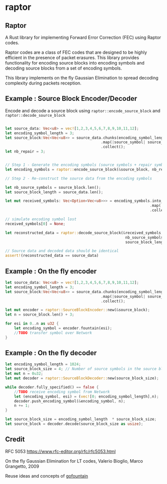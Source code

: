 # raptor

## Raptor

A Rust library for implementing Forward Error Correction (FEC) using Raptor codes.

Raptor codes are a class of FEC codes that are designed to be highly efficient in the presence of packet erasures.
This library provides functionality for encoding source blocks into encoding symbols and decoding source blocks from a set of encoding symbols.

This library implements on the fly Gaussian Elimination to spread  decoding complexity during packets reception.

## Example : Source Block Encoder/Decoder

Encode and decode a source block using `raptor::encode_source_block` and `raptor::decode_source_block`


```rust

let source_data: Vec<u8> = vec![1,2,3,4,5,6,7,8,9,10,11,12];
let encoding_symbol_length = 3;
let source_block:Vec<Vec<u8>> = source_data.chunks(encoding_symbol_length)
                                           .map(|source_symbol| source_symbol.to_vec())
                                           .collect();
let nb_repair = 3;


// Step 1 - Generate the encoding symbols (source symbols + repair symbols)
let encoding_symbols = raptor::encode_source_block(&source_block, nb_repair);

// Step 2 - Re-construct the source data from the encoding symbols

let nb_source_symbols = source_block.len();
let source_block_length = source_data.len();

let mut received_symbols: Vec<Option<Vec<u8>>> = encoding_symbols.into_iter()
                                                                 .map(|symbols| Some(symbols))
                                                                 .collect();

// simulate encoding symbol lost
received_symbols[0] = None;

let reconstructed_data = raptor::decode_source_block(&received_symbols,
                                                      nb_source_symbols,
                                                      source_block_length).unwrap();

// Source data and decoded data should be identical
assert!(reconstructed_data == source_data)
```

## Example : On the fly encoder

```rust
let source_data: Vec<u8> = vec![1,2,3,4,5,6,7,8,9,10,11,12];
let encoding_symbol_length = 3;
let source_block:Vec<Vec<u8>> = source_data.chunks(encoding_symbol_length)
                                           .map(|source_symbol| source_symbol.to_vec())
                                           .collect();

let mut encoder = raptor::SourceBlockEncoder::new(&source_block);
let n = source_block.len() + 3;

for esi in 0..n as u32 {
    let encoding_symbol = encoder.fountain(esi);
    //TODO transfer symbol over Network
}

```
## Example : On the fly decoder

```rust
let encoding_symbol_length = 1024;
let source_block_size = 4; // Number of source symbols in the source block
let mut n = 0u32;
let mut decoder = raptor::SourceBlockDecoder::new(source_block_size);

while decoder.fully_specified() == false {
    //TODO receive encoding symbol from Network
    let (encoding_symbol, esi) = (vec![0; encoding_symbol_length],n);
    decoder.push_encoding_symbol(&encoding_symbol, n);
    n += 1;
}

let source_block_size = encoding_symbol_length  * source_block_size;
let source_block = decoder.decode(source_block_size as usize);

```

## Credit

RFC 5053 <https://www.rfc-editor.org/rfc/rfc5053.html>

On the fly Gaussian Elimination for LT codes, Valerio Bioglio, Marco Grangetto, 2009

Reuse ideas and concepts of [gofountain](https://github.com/google/gofountain)

